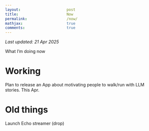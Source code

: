 ```yaml
---
layout:                     post
title:                      Now
permalink:                  /now/
mathjax:                    true
comments:                   true
---
```


*Last updated: 21 Apr 2025* 

What I’m doing now

# Working

Plan to release an App about motivating people to walk/run with LLM stories. This Apr.

# Old things

Launch Echo streamer (drop)